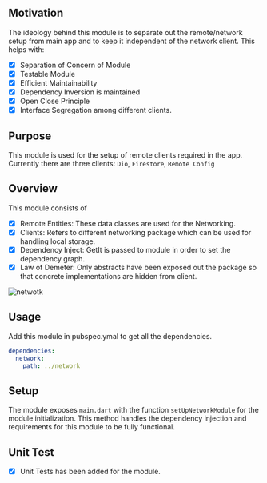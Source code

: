 ## Motivation

The ideology behind this module is to separate out the remote/network setup from main app and to keep it independent of the network client.
This helps with:
- [x] Separation of Concern of Module
- [x] Testable Module
- [x] Efficient Maintainability
- [x] Dependency Inversion is maintained
- [x] Open Close Principle
- [x] Interface Segregation among different clients.

## Purpose

This module is used for the setup of remote clients required in the app. 
Currently there are three clients: ```Dio```, ```Firestore```, ```Remote Config```

## Overview

This module consists of
- [x] Remote Entities: These data classes are used for the Networking.
- [x] Clients: Refers to different networking package which can be used for handling local storage.
- [x] Dependency Inject: GetIt is passed to module in order to set the dependency graph.
- [x] Law of Demeter: Only abstracts have been exposed out the package so that concrete implementations are hidden from client.

![netwotk](https://user-images.githubusercontent.com/16761273/163680181-f66da514-0bd3-4463-a907-7f05bd14431b.jpg)

## Usage

Add this module in pubspec.ymal to get all the dependencies.
```yaml
dependencies:
  network:
    path: ../network
```

## Setup

The module exposes ```main.dart``` with the function ```setUpNetworkModule``` for the module initialization. This method handles the dependency injection and requirements for this module to be fully functional.

## Unit Test

- [x] Unit Tests has been added for the module.